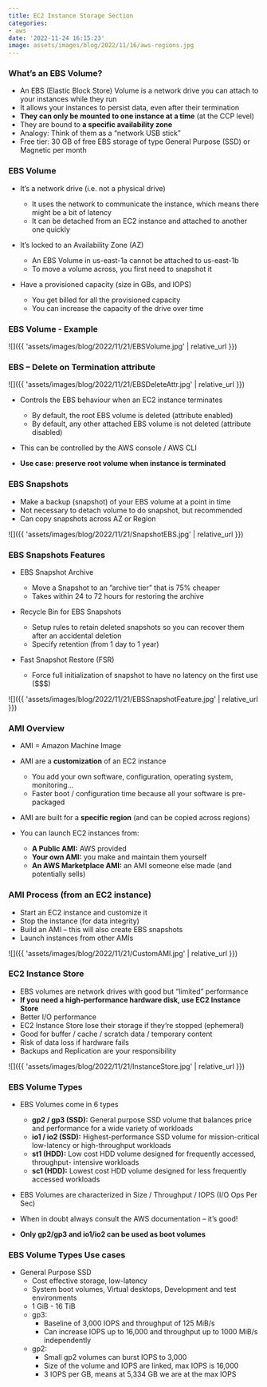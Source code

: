 ```yaml
---
title: EC2 Instance Storage Section
categories:
- aws
date: '2022-11-24 16:15:23'
image: assets/images/blog/2022/11/16/aws-regions.jpg
---
```


### What’s an EBS Volume?
* An EBS (Elastic Block Store) Volume is a network drive you can attach to your instances while they run
* It allows your instances to persist data, even after their termination
* **They can only be mounted to one instance at a time** (at the CCP level)
* They are bound to **a specific availability zone**
* Analogy: Think of them as a “network USB stick”
* Free tier: 30 GB of free EBS storage of type General Purpose (SSD) or Magnetic per month

### EBS Volume
* It’s a network drive (i.e. not a physical drive)
    * It uses the network to communicate the instance, which means there might be a bit of latency
    * It can be detached from an EC2 instance and attached to another one quickly

* It’s locked to an Availability Zone (AZ)
    * An EBS Volume in us-east-1a cannot be attached to us-east-1b
    * To move a volume across, you first need to snapshot it

* Have a provisioned capacity (size in GBs, and IOPS)
    * You get billed for all the provisioned capacity
    * You can increase the capacity of the drive over time

### EBS Volume - Example
![]({{ 'assets/images/blog/2022/11/21/EBSVolume.jpg' | relative_url }})

### EBS – Delete on Termination attribute
![]({{ 'assets/images/blog/2022/11/21/EBSDeleteAttr.jpg' | relative_url }})

* Controls the EBS behaviour when an EC2 instance terminates
    * By default, the root EBS volume is deleted (attribute enabled)
    * By default, any other attached EBS volume is not deleted (attribute disabled)

* This can be controlled by the AWS console / AWS CLI
* **Use case: preserve root volume when instance is terminated**

### EBS Snapshots
* Make a backup (snapshot) of your EBS volume at a point in time
* Not necessary to detach volume to do snapshot, but recommended
* Can copy snapshots across AZ or Region

![]({{ 'assets/images/blog/2022/11/21/SnapshotEBS.jpg' | relative_url }})

### EBS Snapshots Features
* EBS Snapshot Archive
    * Move a Snapshot to an ”archive tier” that is 75% cheaper
    * Takes within 24 to 72 hours for restoring the archive

* Recycle Bin for EBS Snapshots
    * Setup rules to retain deleted snapshots so you can recover them after an accidental deletion
    * Specify retention (from 1 day to 1 year)

* Fast Snapshot Restore (FSR)
    * Force full initialization of snapshot to have no latency on the first use ($$$)

![]({{ 'assets/images/blog/2022/11/21/EBSSnapshotFeature.jpg' | relative_url }})

### AMI Overview
* AMI = Amazon Machine Image
* AMI are a **customization** of an EC2 instance
    * You add your own software, configuration, operating system, monitoring…
    * Faster boot / configuration time because all your software is pre-packaged

* AMI are built for a **specific region** (and can be copied across regions)
* You can launch EC2 instances from:
    * **A Public AMI:** AWS provided
    * **Your own AMI:** you make and maintain them yourself
    * **An AWS Marketplace AMI:** an AMI someone else made (and potentially sells)

### AMI Process (from an EC2 instance)
* Start an EC2 instance and customize it
* Stop the instance (for data integrity)
* Build an AMI – this will also create EBS snapshots
* Launch instances from other AMIs

![]({{ 'assets/images/blog/2022/11/21/CustomAMI.jpg' | relative_url }})

### EC2 Instance Store
* EBS volumes are network drives with good but “limited” performance
* **If you need a high-performance hardware disk, use EC2 Instance Store**
* Better I/O performance
* EC2 Instance Store lose their storage if they’re stopped (ephemeral)
* Good for buffer / cache / scratch data / temporary content
* Risk of data loss if hardware fails
* Backups and Replication are your responsibility 

![]({{ 'assets/images/blog/2022/11/21/InstanceStore.jpg' | relative_url }})

### EBS Volume Types
* EBS Volumes come in 6 types
    * **gp2 / gp3 (SSD):** General purpose SSD volume that balances price and performance for a wide variety of workloads
    * **io1 / io2 (SSD):** Highest-performance SSD volume for mission-critical low-latency or high-throughput workloads
    * **st1 (HDD):** Low cost HDD volume designed for frequently accessed, throughput- intensive workloads
    * **sc1 (HDD):** Lowest cost HDD volume designed for less frequently accessed workloads

* EBS Volumes are characterized in Size / Throughput / IOPS (I/O Ops Per Sec)
* When in doubt always consult the AWS documentation – it’s good!
* **Only gp2/gp3 and io1/io2 can be used as boot volumes**

### EBS Volume Types Use cases
* General Purpose SSD
    * Cost effective storage, low-latency
    * System boot volumes, Virtual desktops, Development and test environments
    * 1 GiB - 16 TiB 
    * gp3:
        * Baseline of 3,000 IOPS and throughput of 125 MiB/s
        * Can increase IOPS up to 16,000 and throughput up to 1000 MiB/s independently
    * gp2:
        * Small gp2 volumes can burst IOPS to 3,000
        * Size of the volume and IOPS are linked, max IOPS is 16,000
        * 3 IOPS per GB, means at 5,334 GB we are at the max IOPS
